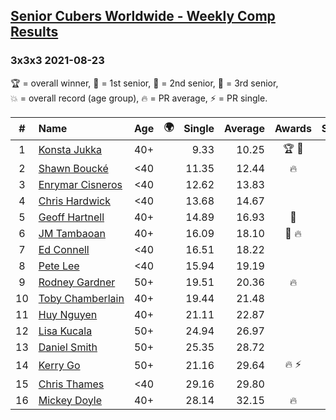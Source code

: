 <style>table {white-space: nowrap;}</style>
<link rel="stylesheet" type="text/css" href="/scw-comp/css/flags.css" />

## [Senior Cubers Worldwide - Weekly Comp Results](/scw-comp/results/)
### 3x3x3 2021-08-23

<span style="white-space: nowrap;">🏆 = overall winner</span>, <span style="white-space: nowrap;">🥇 = 1st senior</span>, <span style="white-space: nowrap;">🥈 = 2nd senior</span>, <span style="white-space: nowrap;">🥉 = 3rd senior</span>, <span style="white-space: nowrap;">💥 = overall record (age group)</span>, <span style="white-space: nowrap;">🔥 = PR average</span>, <span style="white-space: nowrap;">⚡ = PR single</span>.

| # | Name | Age | 🌍 | Single | Average | Awards | Solve 1 | Solve 2 | Solve 3 | Solve 4 | Solve 5 | Video |
| :--: | :-- | :--: | :--: | --: | --: | :--: | --: | --: | --: | --: | --: | :-- |
| 1 | [Konsta Jukka](../../persons/konsta_jukka/333.md) | 40+ | <i class="flag flag-FI" /> | 9.33 | 10.25 | 🏆 🥇 | 10.01 | 11.23 | 10.33 | 9.33 | 10.42 | [Desktop](https://www.facebook.com/events/992549044856331/permalink/1001991827245386) / [Mobile](https://m.facebook.com/events/992549044856331?view=permalink&id=1001991827245386) |
| 2 | [Shawn Boucké](../../persons/shawn_boucke/333.md) | <40 | <i class="flag flag-US" /> | 11.35 | 12.44 | 🔥 | 13.47 | 15.14 | 11.39 | 11.35 | 12.45 | [Desktop](https://www.facebook.com/events/992549044856331/permalink/1001745273936708) / [Mobile](https://m.facebook.com/events/992549044856331?view=permalink&id=1001745273936708) |
| 3 | [Enrymar Cisneros](../../persons/enrymar_cisneros/333.md) | <40 | <i class="flag flag-VE" /> | 12.62 | 13.83 |  | 14.51 | 12.62 | 13.06 | 14.52 | 13.93 | [Desktop](https://www.facebook.com/events/992549044856331/permalink/1001262283985007) / [Mobile](https://m.facebook.com/events/992549044856331?view=permalink&id=1001262283985007) |
| 4 | [Chris Hardwick](../../persons/chris_hardwick/333.md) | <40 | <i class="flag flag-US" /> | 13.68 | 14.67 |  | 15.09 | 14.86 | 13.68 | 17.68 | 14.07 | [Desktop](https://www.facebook.com/events/992549044856331/permalink/995569207887648) / [Mobile](https://m.facebook.com/events/992549044856331?view=permalink&id=995569207887648) |
| 5 | [Geoff Hartnell](../../persons/geoff_hartnell/333.md) | 40+ | <i class="flag flag-GB" /> | 14.89 | 16.93 | 🥈 | 14.89 | 18.75 | 15.14 | 17.62 | 18.03 | [Desktop](https://www.facebook.com/events/992549044856331/permalink/1000527980725104) / [Mobile](https://m.facebook.com/events/992549044856331?view=permalink&id=1000527980725104) |
| 6 | [JM Tambaoan](../../persons/jm_tambaoan/333.md) | 40+ | <i class="flag flag-PH" /> | 16.09 | 18.10 | 🥉 🔥 | 21.24 | 16.30 | 16.09 | 18.86 | 19.15 | [Desktop](https://www.facebook.com/events/799005364067137/permalink/814919962475677) / [Mobile](https://m.facebook.com/events/799005364067137?view=permalink&id=814919962475677) |
| 7 | [Ed Connell](../../persons/ed_connell/333.md) | <40 | <i class="flag flag-IE" /> | 16.51 | 18.22 |  | 19.25 | 17.10 | 16.51 | 18.32 | 34.41 | [Desktop](https://www.facebook.com/events/992549044856331/permalink/1001031517341417) / [Mobile](https://m.facebook.com/events/992549044856331?view=permalink&id=1001031517341417) |
| 8 | [Pete Lee](../../persons/pete_lee/333.md) | <40 | <i class="flag flag-GB" /> | 15.94 | 19.19 |  | 19.84 | 19.64 | 19.56 | 18.36 | 15.94 | [Desktop](https://www.facebook.com/events/992549044856331/permalink/1001761647268404) / [Mobile](https://m.facebook.com/events/992549044856331?view=permalink&id=1001761647268404) |
| 9 | [Rodney Gardner](../../persons/rodney_gardner/333.md) | 50+ | <i class="flag flag-US" /> | 19.51 | 20.36 | 🔥 | 20.36 | 21.00 | 19.71 | 22.31 | 19.51 | [Desktop](https://www.facebook.com/events/992549044856331/permalink/1001234557321113) / [Mobile](https://m.facebook.com/events/992549044856331?view=permalink&id=1001234557321113) |
| 10 | [Toby Chamberlain](../../persons/toby_chamberlain/333.md) | 40+ | <i class="flag flag-AU" /> | 19.44 | 21.48 |  | 21.20 | 22.51 | 26.74 | 20.73 | 19.44 | [Desktop](https://www.facebook.com/520891933/videos/5025433940813189) / [Mobile](https://m.facebook.com/520891933/videos/5025433940813189) |
| 11 | [Huy Nguyen](../../persons/huy_nguyen/333.md) | 40+ | <i class="flag flag-CA" /> | 21.11 | 22.87 |  | 22.71 | 26.88 | 21.11 | 22.61 | 23.28 | [Desktop](https://www.facebook.com/events/992549044856331/permalink/997085994402636) / [Mobile](https://m.facebook.com/events/992549044856331?view=permalink&id=997085994402636) |
| 12 | [Lisa Kucala](../../persons/lisa_kucala/333.md) | 50+ | <i class="flag flag-US" /> | 24.94 | 26.97 |  | 28.13 | 25.23 | 27.55 | 29.54 | 24.94 | [Desktop](https://www.facebook.com/events/992549044856331/permalink/999826050795297) / [Mobile](https://m.facebook.com/events/992549044856331?view=permalink&id=999826050795297) |
| 13 | [Daniel Smith](../../persons/daniel_smith/333.md) | 50+ | <i class="flag flag-US" /> | 25.35 | 28.72 |  | 25.35 | 27.05 | 27.18 | 34.45 | 31.92 | [Desktop](https://www.facebook.com/events/992549044856331/permalink/1001855843925651) / [Mobile](https://m.facebook.com/events/992549044856331?view=permalink&id=1001855843925651) |
| 14 | [Kerry Go](../../persons/kerry_go/333.md) | 50+ | <i class="flag flag-US" /> | 21.16 | 29.64 | 🔥 ⚡ | 28.81 | 21.16 | 36.38 | 32.16 | 27.94 | [Desktop](https://www.facebook.com/events/992549044856331/permalink/1002028037241765) / [Mobile](https://m.facebook.com/events/992549044856331?view=permalink&id=1002028037241765) |
| 15 | [Chris Thames](../../persons/chris_thames/333.md) | <40 | <i class="flag flag-US" /> | 29.16 | 29.80 |  | 29.76 | 29.61 | 29.16 | 30.04 | 31.70 | [Desktop](https://www.facebook.com/events/992549044856331/permalink/1001855333925702) / [Mobile](https://m.facebook.com/events/992549044856331?view=permalink&id=1001855333925702) |
| 16 | [Mickey Doyle](../../persons/mickey_doyle/333.md) | 40+ | <i class="flag flag-US" /> | 28.14 | 32.15 | 🔥 | 31.19 | 46.17 | 28.14 | 31.49 | 33.76 | [Desktop](https://www.facebook.com/events/992549044856331/permalink/1001316023979633) / [Mobile](https://m.facebook.com/events/992549044856331?view=permalink&id=1001316023979633) |

<!-- Global site tag (gtag.js) - Google Analytics -->
<script async src="https://www.googletagmanager.com/gtag/js?id=UA-86348435-3"></script>
<script>window.dataLayer = window.dataLayer || []; function gtag() {dataLayer.push(arguments);} gtag('js', new Date()); gtag('config', 'UA-86348435-3');</script>

